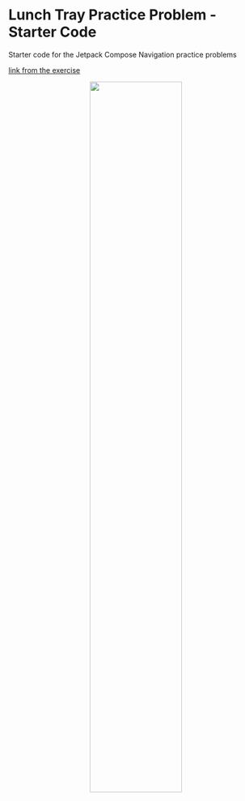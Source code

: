 Lunch Tray Practice Problem - Starter Code
==================================

Starter code for the Jetpack Compose Navigation practice problems


[link from the exercise](https://developer.android.com/courses/pathways/android-basics-compose-unit-4-pathway-2)

<p align="center">
  <img src="https://developer.android.com/static/codelabs/basic-android-kotlin-compose-practice-navigation/img/4583b5735364b268_856.png?hl=pt-br" width="60%" height="60%"/>
</p>
